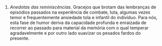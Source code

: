 1. *Anedotas das reminiscências*. Gracejos que brotam das lembranças de episódios passados na experiência de combate, luta, algumas vezes temor e frequentemente ansiedade tola e infantil do indivíduo. Para nós, esta fase de humor deriva da capacidade profunda e enraizada de recorrer ao passado para material da memória com o qual temperar agradavelmente e por outro lado suavizar os pesados fardos do presente.